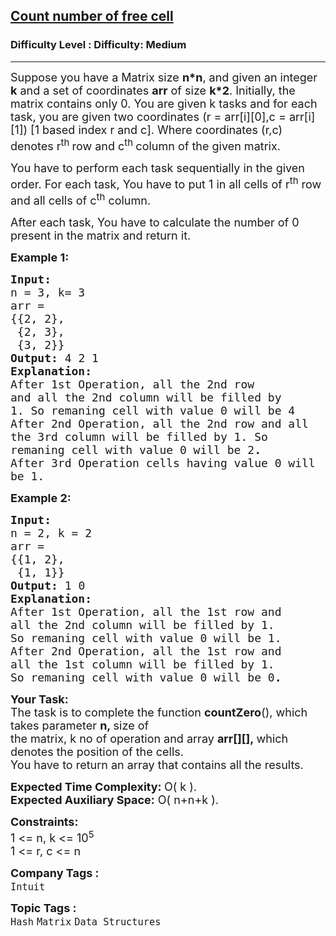 <h2><a href="https://www.geeksforgeeks.org/problems/count-number-of-free-cell--170646/1?page=1&difficulty=Medium&status=unsolved&sortBy=submissions">Count number of free cell</a></h2><h3>Difficulty Level : Difficulty: Medium</h3><hr><div class="problems_problem_content__Xm_eO"><p><span style="font-size:18px">Suppose you have a Matrix size <strong>n*n</strong>, and given an integer <strong>k</strong> and a set of coordinates <strong>arr</strong>&nbsp;of size&nbsp;<strong>k*2</strong>. Initially, the matrix contains only 0. You are given k tasks and for each task, you are given two coordinates (r = arr[i][0],c = arr[i][1]) [1 based index r and c]. Where coordinates (r,c) denotes r<sup>th&nbsp;</sup>row and c<sup>th&nbsp;</sup>column of the given matrix.</span></p>

<p><span style="font-size:18px">You have to perform each task sequentially in the given order. F</span><span style="font-size:18px">or each task, You have to put 1 in all cells of r<sup>th</sup> row&nbsp; and all cells of c<sup>th</sup> column.</span></p>

<p><span style="font-size:18px">After each task, You have to calculate the number of 0 present in the matrix and return it.</span></p>

<p><span style="font-size:18px"><strong>Example 1:</strong></span></p>

<pre><span style="font-size:18px"><strong>Input:
</strong>n = 3, k= 3
arr =
{{2, 2},
 {2, 3},
 {3, 2}}
<strong>Output: </strong>4 2 1<strong>
Explanation: 
</strong>After 1st Operation, all the 2nd row
and all the 2nd column will be filled by
1. So remaning cell with value 0 will be 4
After 2nd Operation, all the 2nd row and all
the 3rd column will be filled by 1. So 
remaning cell with value 0 will be 2<strong>.
</strong>After 3rd Operation cells having value 0 will
be 1.</span>
</pre>

<p><span style="font-size:18px"><strong>Example 2:</strong></span></p>

<pre><span style="font-size:18px"><strong>Input:
</strong>n = 2, k = 2
arr = 
{{1, 2},
 {1, 1}}
<strong>Output: </strong>1 0
<strong>Explanation: 
</strong>After 1st Operation, all the 1st row and 
all the 2nd column will be filled by 1. 
So remaning cell with value 0 will be 1.
After 2nd Operation, all the 1st row and 
all the 1st column will be filled by 1. 
So remaning cell with value 0 will be 0<strong>. </strong></span>
</pre>

<p><span style="font-size:18px"><strong>Your&nbsp;Task:</strong><br>
The task is to complete the function <strong>countZero</strong>(), which takes parameter&nbsp;<strong>n,&nbsp;</strong>size of<br>
the matrix, k no of operation and array <strong>arr[][],&nbsp;</strong>which denotes the position of the cells.</span><br>
<span style="font-size:18px">You have to return an array that contains all the results.</span></p>

<p><span style="font-size:18px"><strong>Expected Time Complexity: </strong>O( k ).<br>
<strong>Expected Auxiliary Space:</strong> O( n+n+k ).</span></p>

<p><span style="font-size:18px"><strong>Constraints:</strong><br>
1 &lt;= n, k &lt;= 10<sup>5</sup></span><br>
<span style="font-size:18px">1 &lt;= r, c&nbsp;&lt;= n</span></p>
</div><p><span style=font-size:18px><strong>Company Tags : </strong><br><code>Intuit</code>&nbsp;<br><p><span style=font-size:18px><strong>Topic Tags : </strong><br><code>Hash</code>&nbsp;<code>Matrix</code>&nbsp;<code>Data Structures</code>&nbsp;
